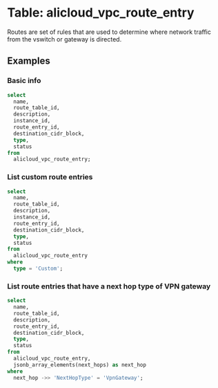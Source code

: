 # Table: alicloud_vpc_route_entry

Routes are set of rules that are used to determine where network traffic from the vswitch or gateway is directed.

## Examples

### Basic info

```sql
select
  name,
  route_table_id,
  description,
  instance_id,
  route_entry_id,
  destination_cidr_block,
  type,
  status
from
  alicloud_vpc_route_entry;
```

### List custom route entries

```sql
select
  name,
  route_table_id,
  description,
  instance_id,
  route_entry_id,
  destination_cidr_block,
  type,
  status
from
  alicloud_vpc_route_entry
where
  type = 'Custom';
```

### List route entries that have a next hop type of VPN gateway

```sql
select
  name,
  route_table_id,
  description,
  route_entry_id,
  destination_cidr_block,
  type,
  status
from
  alicloud_vpc_route_entry,
  jsonb_array_elements(next_hops) as next_hop
where
  next_hop ->> 'NextHopType' = 'VpnGateway';
```

